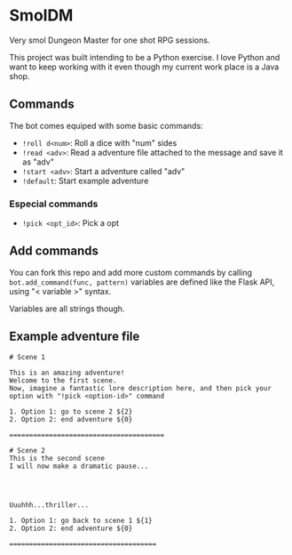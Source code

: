# SmolDM

Very smol Dungeon Master for one shot RPG sessions.

This project was built intending to be a Python exercise. I love Python and want to keep working with it even though my current work place is a Java shop.

## Commands

The bot comes equiped with some basic commands:

- ```!roll d<num>```: Roll a dice with "num" sides
- ```!read <adv>```: Read a adventure file attached to the message and save it as "adv"
- ```!start <adv>```: Start a adventure called "adv"
- ```!default```: Start example adventure

### Especial commands

- ```!pick <opt_id>```: Pick a opt

## Add commands

You can fork this repo and add more custom commands by calling ```bot.add_command(func, pattern)``` variables are defined like the Flask API, using "< variable >" syntax.

Variables are all strings though.

## Example adventure file

```
# Scene 1

This is an amazing adventure!
Welcome to the first scene.
Now, imagine a fantastic lore description here, and then pick your option with "!pick <option-id>" command

1. Option 1: go to scene 2 ${2}
2. Option 2: end adventure ${0}

=======================================

# Scene 2
This is the second scene 
I will now make a dramatic pause...




Uuuhhh...thriller...

1. Option 1: go back to scene 1 ${1}
2. Option 2: end adventure ${0}

=====================================
```
